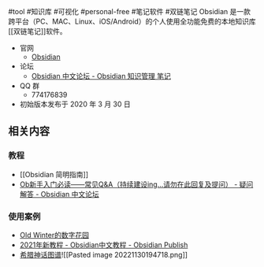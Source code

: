 #tool #知识库 #可视化 #personal-free #笔记软件 #双链笔记
Obsidian 是一款跨平台（PC、MAC、Linux、iOS/Android）的个人使用全功能免费的本地知识库[[双链笔记]]软件。
- 官网
	- [Obsidian](https://obsidian.md/)
- 论坛
	- [Obsidian 中文论坛 - Obsidian 知识管理 笔记](https://forum-zh.obsidian.md/)
- QQ 群
	- 774176839
- 初始版本发布于 2020 年 3 月 30 日

## 相关内容
### 教程
- [[Obsidian 简明指南]]
- [Ob新手入门必读——常见Q&A（持续建设ing...请勿在此回复及提问） - 疑问解答 - Obsidian 中文论坛](https://forum-zh.obsidian.md/t/topic/3222)

### 使用案例
- [Old Winter的数字花园](https://garden.oldwinter.top/)
- [2021年新教程 - Obsidian中文教程 - Obsidian Publish](https://publish.obsidian.md/chinesehelp/01+2021%E6%96%B0%E6%95%99%E7%A8%8B/2021%E5%B9%B4%E6%96%B0%E6%95%99%E7%A8%8B)
- [希腊神话图谱](https://github.com/Lihaogx/graph-note-of-greek-myth)![[Pasted image 20221130194718.png]]